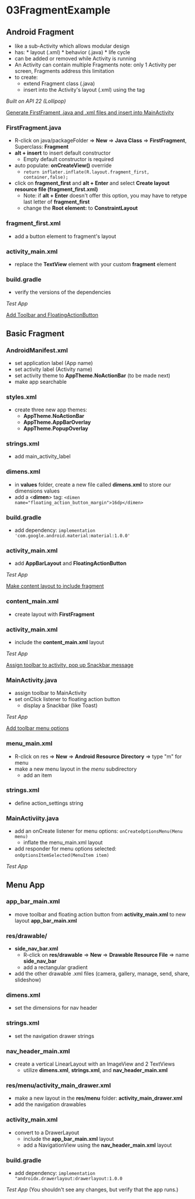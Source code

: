 # 03FragmentExample
## Android Fragment
* like a sub-Activity which allows modular design
* has:
		* layout (.xml)
		* behavior (.java)
		* life cycle
* can be added or removed while Activity is running
* An Activity can contain multiple Fragments
		note: only 1 Activity per screen, Fragments address this limitation
* to create:
	*	extend Fragment class (.java)
	*	insert into the Activity's layout (.xml) using the <fragement> tag

*Built on API 22 (Lollipop)*

[Generate FirstFrament .java and .xml files and insert into MainActivity](https://github.com/dltra/03FragmentExample/commit/a4a54850bb50e413e51bf8216696474657cbec7e)
### FirstFragment.java 
* R-click on java/packageFolder => **New** => **Java Class** => **FirstFragment**, Superclass: **Fragment**
* **alt + insert** to insert default constructor
	* Empty default constructor is required
* auto populate: **onCreateView()** override
	* ``return inflater.inflate(R.layout.fragment_first, container,false);``
* click on **fragment_first** and **alt + Enter** and select **Create layout resource file (fragment_first.xml)**
	* Note:  if **alt + Enter** doesn't offer this option, you may have to retype last letter of **fragment_first**
	* change the **Root element:** to **ConstraintLayout**

### fragment_first.xml
* add a button element to fragment's layout
### activity_main.xml
* replace the **TextView** element with your custom **fragment** element
### build.gradle
* verify the versions of the dependencies

*Test App*

[Add Toolbar and FloatingActionButton](https://github.com/dltra/03FragmentExample/commit/5d3da41ddace3af909157c93454b1f077b5d4cc0)
## Basic Fragment  
### AndroidManifest.xml
* set application label (App name)
* set activity label (Activity name)
* set activity theme to **AppTheme.NoActionBar** (to be made next)
* make app searchable
### styles.xml
* create three new app themes: 
	* **AppTheme.NoActionBar** 
	* **AppTheme.AppBarOverlay**
	* **AppTheme.PopupOverlay**
### strings.xml
* add main_activity_label
### dimens.xml
* in **values** folder, create a new file called **dimens.xml** to store our dimensions values
* add a <**dimen**> tag: ``<dimen  name="floating_action_button_margin">16dp</dimen>``
### build.gradle
* add dependency:  ``implementation 'com.google.android.material:material:1.0.0'``
### activity_main.xml
* add **AppBarLayout** and **FloatingActionButton**

*Test App*

[Make content layout to include fragment](https://github.com/dltra/03FragmentExample/commit/1cfcda97fcb61081e678d23ec727307ccdb500ac)
### content_main.xml 
* create layout with **FirstFragment**
### activity_main.xml
* include the **content_main.xml** layout

*Test App* 

[Assign toolbar to activity, pop up Snackbar message](https://github.com/dltra/03FragmentExample/commit/2ecf910833941ff2a65cec0814fe4e2d991621ca)
### MainActivity.java 
* assign toolbar to MainActivity
* set onClick listener to floating action button
  * display a Snackbar (like Toast)
  
*Test App*

[Add toolbar menu options](https://github.com/dltra/03FragmentExample/commit/c65b4b2c698320904a7866893128ebcc6f1467b9)
### menu_main.xml 
* R-click on res => **New** => **Android Resource Directory** => type "m" for menu
* make a new menu layout in the *menu* subdirectory
    * add an item

### strings.xml
* define action_settings string

### MainActiviity.java
* add an onCreate listener for menu options: ``onCreateOptionsMenu(Menu menu)``
    * inflate the menu_main.xml layout
* add responder for menu options selected: ``onOptionsItemSelected(MenuItem item)``

*Test App*


## Menu App 
### app_bar_main.xml
* move toolbar and floating action button from **activity_main.xml** to new layout **app_bar_main.xml**
### res/drawable/
* **side_nav_bar.xml**
    * R-click on **res/drawable** => **New** => **Drawable Resource File** => name **side_nav_bar**
    * add a rectangular gradient
*  add the other drawable .xml files (camera, gallery, manage, send, share, slideshow)
### dimens.xml
* set the dimensions for nav header
### strings.xml
* set the navigation drawer strings
### nav_header_main.xml
* create a vertical LinearLayout with an ImageView and 2 TextViews
    * utilize **dimens.xml**, **strings.xml**, and **nav_header_main.xml**
### res/menu/activity_main_drawer.xml
* make a new layout in the **res/menu** folder: **activity_main_drawer.xml**
* add the navigation drawables
### activity_main.xml
* convert to a DrawerLayout
    * include the **app_bar_main.xml** layout
    * add a NavigationView using the **nav_header_main.xml** layout
### build.gradle
* add dependency: ``implementation "androidx.drawerlayout:drawerlayout:1.0.0``

*Test App* (You shouldn't see any changes, but verify that the app runs.)